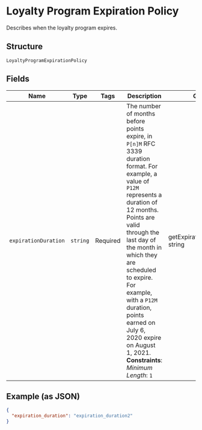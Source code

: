 
# Loyalty Program Expiration Policy

Describes when the loyalty program expires.

## Structure

`LoyaltyProgramExpirationPolicy`

## Fields

| Name | Type | Tags | Description | Getter | Setter |
|  --- | --- | --- | --- | --- | --- |
| `expirationDuration` | `string` | Required | The number of months before points expire, in `P[n]M` RFC 3339 duration format. For example, a value of `P12M` represents a duration of 12 months.<br>Points are valid through the last day of the month in which they are scheduled to expire. For example, with a  `P12M` duration, points earned on July 6, 2020 expire on August 1, 2021.<br>**Constraints**: *Minimum Length*: `1` | getExpirationDuration(): string | setExpirationDuration(string expirationDuration): void |

## Example (as JSON)

```json
{
  "expiration_duration": "expiration_duration2"
}
```

